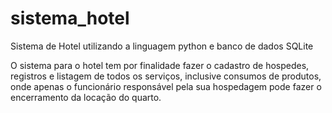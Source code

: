 # sistema_hotel
Sistema de Hotel utilizando a linguagem python e banco de dados SQLite

O sistema para o hotel tem por finalidade fazer o cadastro de hospedes, 
registros e listagem de todos os serviços, inclusive consumos de produtos, 
onde apenas o funcionário responsável pela sua hospedagem pode fazer o encerramento
da locação do quarto.
